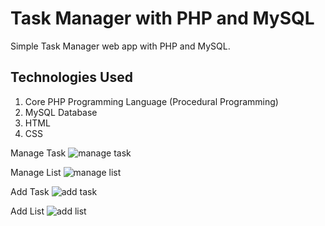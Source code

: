 # Task Manager with PHP and MySQL
Simple Task Manager web app with PHP and MySQL.


## Technologies Used
1. Core PHP Programming Language (Procedural Programming)
2. MySQL Database
3. HTML
4. CSS

Manage Task
![manage task](https://github.com/pavankumar130/task-manager/assets/122618703/5801a927-69b2-41b1-a6e6-5276518de921)



Manage List
![manage list](https://github.com/pavankumar130/task-manager/assets/122618703/33590812-54f4-4656-bf31-2201426c1b2a)



Add Task
![add task](https://github.com/pavankumar130/task-manager/assets/122618703/07e9419e-e47e-4a6c-a431-929b6db5b877)



Add List
![add list](https://github.com/pavankumar130/task-manager/assets/122618703/b662c58e-2c97-4b2f-ba6b-8e129cde91a9)





